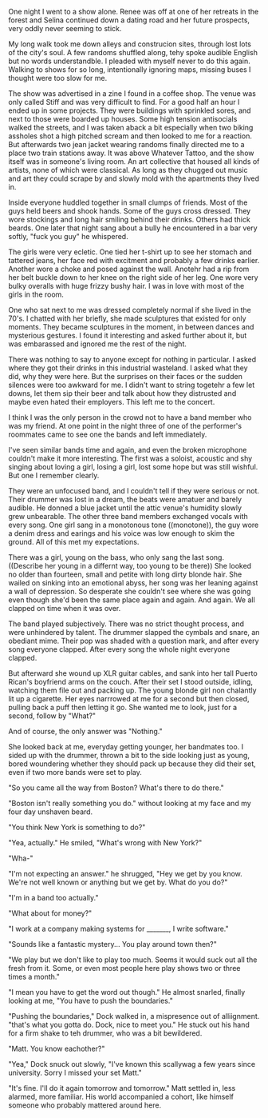 One night I went to a show alone. Renee was off at one of her retreats in the forest and Selina continued down a dating road and her future prospects, very oddly never seeming to stick.

My long walk took me down alleys and construcion sites, through lost lots of the city's soul. A few randoms shuffled along, tehy spoke audible English but no words understandble. I pleaded with myself never to do this again. Walking to shows for so long, intentionally ignoring maps, missing buses I thought were too slow for me.

The show was advertised in a zine I found in a coffee shop. The venue was only called Stiff and was very difficult to find. For a good half an hour I ended up in some projects. They were buildings with sprinkled sores, and next to those were boarded up houses. Some high tension antisocials walked the streets, and I was taken aback a bit especially when two biking assholes shot a high pitched scream and then looked to me for a reaction. But afterwards two jean jacket wearing randoms finally directed me to a place two train stations away. It was above Whatever Tattoo, and the show itself was in someone's living room. An art collective that housed all kinds of artists, none of which were classical. As long as they chugged out music and art they could scrape by and slowly mold with the apartments they lived in.

Inside everyone huddled together in small clumps of friends. Most of the guys held beers and shook hands. Some of the guys cross dressed. They wore stockings and long hair smiling behind their drinks. Others had thick beards. One later that night sang about a bully he encountered in a bar very softly, "fuck you guy" he whispered.

The girls were very ecletic. One tied her t-shirt up to see her stomach and tattered jeans, her face red with excitment and probably a few drinks earlier. Another wore a choke and posed against the wall. Anotehr had a rip from her belt buckle down to her knee on the right side of her leg. One wore very bulky overalls with huge frizzy bushy hair. I was in love with most of the girls in the room. 

One who sat next to me was dressed completely normal if she lived in the 70's. I chatted with her briefly, she made sculptures that existed for only moments. They became sculptures in the moment, in between dances and mysterious gestures. I found it interesting and asked further about it, but was embarassed and ignored me the rest of the night.

There was nothing to say to anyone except for nothing in particular. I asked where they got their drinks in this industrial wasteland. I asked what they did, why they were here. But the surprises on their faces or the sudden silences were too awkward for me. I didn't want to string togetehr a few let downs, let them sip their beer and talk about how they distrusted and maybe even hated their employers. This left me to the concert.

I think I was the only person in the crowd not to have a band member who was my friend. At one point in the night three of one of the performer's roommates came to see one the bands and left immediately.

I've seen similar bands time and again, and even the broken microphone couldn't make it more interesting. The first was a soloist, acoustic and shy singing about loving a girl, losing a girl, lost some hope but was still wishful. But one I remember clearly.

They were an unfocused band, and I couldn't tell if they were serious or not. Their drummer was lost in a dream, the beats were amatuer and barely audible. He donned a blue jacket until the attic venue's humidity slowly grew unbearable. The other three band members exchanged vocals with every song. One girl sang in a monotonous tone ((monotone)), the guy wore a denim dress and earings and his voice was low enough to skim the ground. All of this met my expectations.

There was a girl, young on the bass, who only sang the last song. ((Describe her young in a differnt way, too young to be there)) She looked no older than fourteen, small and petite with long dirty blonde hair. She wailed on sinking into an emotional abyss, her song was her leaning against a wall of depression. So desperate she couldn't see where she was going even though she'd been the same place again and again. And again. We all clapped on time when it was over.

The band played subjectively. There was no strict thought process, and were unhindered by talent. The drummer slapped the cymbals and snare, an obediant mime. Their pop was shaded with a question mark, and after every song everyone clapped. After every song the whole night everyone clapped.

But afterward she wound up XLR guitar cables, and sank into her tall Puerto Rican's boyfriend arms on the couch. After their set I stood outside, idling, watching them file out and packing up. The young blonde girl non chalantly lit up a cigarette. Her eyes narrrowed at me for a second but then closed, pulling back a puff then letting it go. She wanted me to look, just for a second, follow by "What?"

And of course, the only answer was "Nothing."

She looked back at me, everyday getting younger, her bandmates too. I sided up with the drummer, thrown a bit to the side looking just as young, bored woundering whether they should pack up because they did their set, even if two more bands were set to play.

"So you came all the way from Boston? What's there to do there."

"Boston isn't really something you do." without looking at my face and my four day unshaven beard.

"You think New York is something to do?"

"Yea, actually." He smiled, "What's wrong with New York?"

"Wha-"

"I'm not expecting an answer." he shrugged, "Hey we get by you know. We're not well known or anything but we get by. What do you do?"

"I'm in a band too actually."

"What about for money?"

"I work at a company making systems for _______, I write software."

"Sounds like a fantastic mystery... You play around town then?"

"We play but we don't like to play too much. Seems it would suck out all the fresh from it. Some, or even most people here play shows two or three times a month."

"I mean you have to get the word out though." He almost snarled, finally looking at me, "You have to push the boundaries."

"Pushing the boundaries," Dock walked in, a mispresence out of alliignment. "that's what you gotta do. Dock, nice to meet you." He stuck out his hand for a firm shake to teh drummer, who was a bit bewildered.

"Matt. You know eachother?"

"Yea," Dock snuck out slowly, "I've known this scallywag a few years since university. Sorry I missed your set Matt."

"It's fine. I'll do it again tomorrow and tomorrow." Matt settled in, less alarmed, more familiar. His world accompanied a cohort, like himself someone who probably mattered around here.

